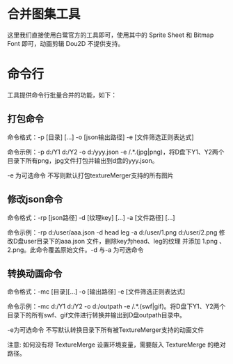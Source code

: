 # 合并图集工具

这里我们直接使用白鹭官方的工具即可，使用其中的 Sprite Sheet 和 Bitmap Font 即可，动画剪辑 Dou2D 不提供支持。

# 命令行

工具提供命令行批量合并的功能，如下：

## 打包命令

命令格式：-p [目录] […] -o [json输出路径] -e [文件筛选正则表达式]

命令示例：-p d:/Y1 d:/Y2 -o d:/yyy.json -e /.*.(jpg|png)，将D盘下Y1、Y2两个目录下所有png，jpg文件打包并输出到d盘的yyy.json。

-e 为可选命令 不写则默认打包textureMerger支持的所有图片

## 修改json命令

命令格式：-rp [json路径] -d [纹理key] […] -a [文件路径] […]

命令示例：-rp d:/user/aaa.json -d head leg -a d:/user/1.png d:/user/2.png 修改D盘user目录下的aaa.json 文件，删除key为head、leg的纹理 并添加 1.png 、2.png。此命令覆盖原始文件。-d 与-a 为可选命令

## 转换动画命令

命令格式：-mc [目录][…] -o [输出路径] -e [文件筛选正则表达式]

命令示例：-mc d:/Y1 d:/Y2 -o d:/outpath -e /.*.(swf|gif)。将D盘下Y1、Y2两个目录下的所有swf、gif文件进行转换并输出到D盘outpath目录中。

-e为可选命令 不写默认转换目录下所有被TextureMerger支持的动画文件

注意: 如何没有将 TextureMerge 设置环境变量，需要敲入 TextureMerge 的绝对路径。
